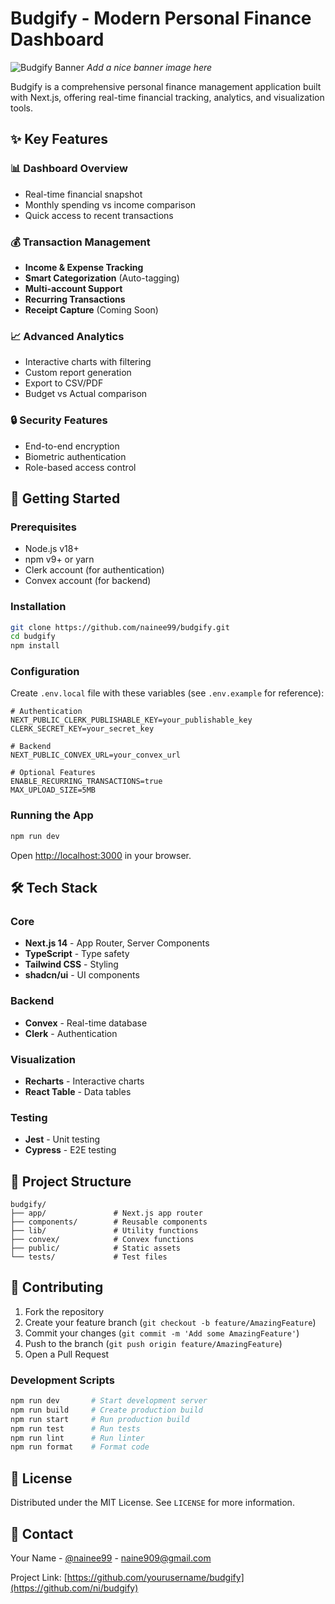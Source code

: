 # Budgify - Modern Personal Finance Dashboard

![Budgify Banner](https://via.placeholder.com/1200x400) *Add a nice banner image here*

Budgify is a comprehensive personal finance management application built with Next.js, offering real-time financial tracking, analytics, and visualization tools.

## ✨ Key Features

### 📊 Dashboard Overview
- Real-time financial snapshot
- Monthly spending vs income comparison
- Quick access to recent transactions

### 💰 Transaction Management
- **Income & Expense Tracking**
- **Smart Categorization** (Auto-tagging)
- **Multi-account Support**
- **Recurring Transactions**
- **Receipt Capture** (Coming Soon)

### 📈 Advanced Analytics
- Interactive charts with filtering
- Custom report generation
- Export to CSV/PDF
- Budget vs Actual comparison

### 🔒 Security Features
- End-to-end encryption
- Biometric authentication
- Role-based access control

## 🚀 Getting Started

### Prerequisites
- Node.js v18+
- npm v9+ or yarn
- Clerk account (for authentication)
- Convex account (for backend)

### Installation
```bash
git clone https://github.com/nainee99/budgify.git
cd budgify
npm install
```

### Configuration
Create `.env.local` file with these variables (see `.env.example` for reference):
```env
# Authentication
NEXT_PUBLIC_CLERK_PUBLISHABLE_KEY=your_publishable_key
CLERK_SECRET_KEY=your_secret_key

# Backend
NEXT_PUBLIC_CONVEX_URL=your_convex_url

# Optional Features
ENABLE_RECURRING_TRANSACTIONS=true
MAX_UPLOAD_SIZE=5MB
```

### Running the App
```bash
npm run dev
```
Open [http://localhost:3000](http://localhost:3000) in your browser.

## 🛠 Tech Stack

### Core
- **Next.js 14** - App Router, Server Components
- **TypeScript** - Type safety
- **Tailwind CSS** - Styling
- **shadcn/ui** - UI components

### Backend
- **Convex** - Real-time database
- **Clerk** - Authentication

### Visualization
- **Recharts** - Interactive charts
- **React Table** - Data tables

### Testing
- **Jest** - Unit testing
- **Cypress** - E2E testing

## 📂 Project Structure
```
budgify/
├── app/               # Next.js app router
├── components/        # Reusable components
├── lib/               # Utility functions
├── convex/            # Convex functions
├── public/            # Static assets
└── tests/             # Test files
```

## 🤝 Contributing

1. Fork the repository
2. Create your feature branch (`git checkout -b feature/AmazingFeature`)
3. Commit your changes (`git commit -m 'Add some AmazingFeature'`)
4. Push to the branch (`git push origin feature/AmazingFeature`)
5. Open a Pull Request

### Development Scripts
```bash
npm run dev       # Start development server
npm run build     # Create production build
npm run start     # Run production build
npm run test      # Run tests
npm run lint      # Run linter
npm run format    # Format code
```

## 📄 License
Distributed under the MIT License. See `LICENSE` for more information.

## 📧 Contact
Your Name - [@nainee99](https://twitter.com/nainee99) - naine909@gmail.com

Project Link: [https://github.com/yourusername/budgify](https://github.com/ni/budgify)
